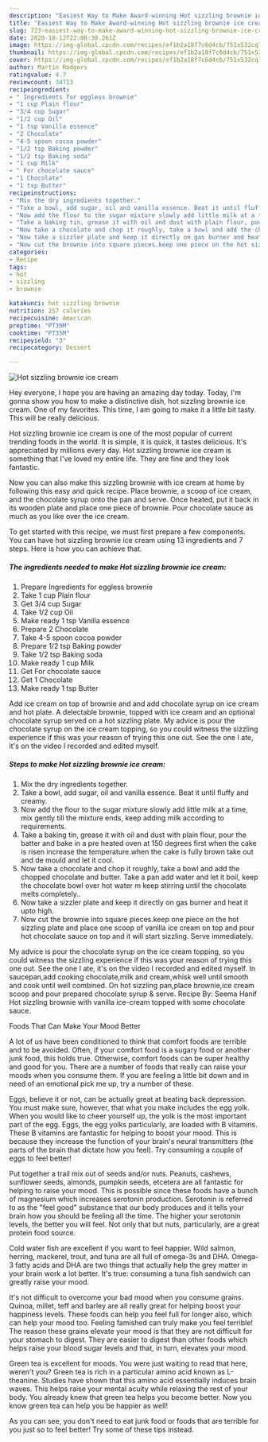 ```yaml
---
description: "Easiest Way to Make Award-winning Hot sizzling brownie ice cream"
title: "Easiest Way to Make Award-winning Hot sizzling brownie ice cream"
slug: 723-easiest-way-to-make-award-winning-hot-sizzling-brownie-ice-cream
date: 2020-10-12T22:08:30.261Z
image: https://img-global.cpcdn.com/recipes/ef1b2a18f7c6d4cb/751x532cq70/hot-sizzling-brownie-ice-cream-recipe-main-photo.jpg
thumbnail: https://img-global.cpcdn.com/recipes/ef1b2a18f7c6d4cb/751x532cq70/hot-sizzling-brownie-ice-cream-recipe-main-photo.jpg
cover: https://img-global.cpcdn.com/recipes/ef1b2a18f7c6d4cb/751x532cq70/hot-sizzling-brownie-ice-cream-recipe-main-photo.jpg
author: Martin Rodgers
ratingvalue: 4.7
reviewcount: 34713
recipeingredient:
- " Ingredients for eggless brownie"
- "1 cup Plain flour"
- "3/4 cup Sugar"
- "1/2 cup Oil"
- "1 tsp Vanilla essence"
- "2 Chocolate"
- "4-5 spoon cocoa powder"
- "1/2 tsp Baking powder"
- "1/2 tsp Baking soda"
- "1 cup Milk"
- " For chocolate sauce"
- "1 Chocolate"
- "1 tsp Butter"
recipeinstructions:
- "Mix the dry ingredients together."
- "Take a bowl, add sugar, oil and vanilla essence. Beat it until fluffy and creamy."
- "Now add the flour to the sugar mixture slowly add little milk at a time, mix gently till the mixture ends, keep adding milk according to requirements."
- "Take a baking tin, grease it with oil and dust with plain flour, pour the batter and bake in a pre heated oven at 150 degrees first when the cake is risen increase the temperature.when the cake is fully brown take out and de mould and let it cool."
- "Now take a chocolate and chop it roughly, take a bowl and add the chopped chocolate and butter. Take a pan add water and let it boil, keep the chocolate bowl over hot water m keep stirring until the chocolate melts completely.."
- "Now take a sizzler plate and keep it directly on gas burner and heat it upto high."
- "Now cut the brownie into square pieces.keep one piece on the hot sizzling plate and place one scoop of vanilla ice cream on top and pour hot chocolate sauce on top and it will start sizzling. Serve immediately."
categories:
- Recipe
tags:
- hot
- sizzling
- brownie

katakunci: hot sizzling brownie 
nutrition: 257 calories
recipecuisine: American
preptime: "PT39M"
cooktime: "PT35M"
recipeyield: "3"
recipecategory: Dessert

---
```



![Hot sizzling brownie ice cream](https://img-global.cpcdn.com/recipes/ef1b2a18f7c6d4cb/751x532cq70/hot-sizzling-brownie-ice-cream-recipe-main-photo.jpg)

Hey everyone, I hope you are having an amazing day today. Today, I'm gonna show you how to make a distinctive dish, hot sizzling brownie ice cream. One of my favorites. This time, I am going to make it a little bit tasty. This will be really delicious.

Hot sizzling brownie ice cream is one of the most popular of current trending foods in the world. It is simple, it is quick, it tastes delicious. It's appreciated by millions every day. Hot sizzling brownie ice cream is something that I've loved my entire life. They are fine and they look fantastic.

Now you can also make this sizzling brownie with ice cream at home by following this easy and quick recipe. Place brownie, a scoop of ice cream, and the chocolate syrup onto the pan and serve. Once heated, put it back in its wooden plate and place one piece of brownie. Pour chocolate sauce as much as you like over the ice cream.


To get started with this recipe, we must first prepare a few components. You can have hot sizzling brownie ice cream using 13 ingredients and 7 steps. Here is how you can achieve that.

<!--inarticleads1-->

##### The ingredients needed to make Hot sizzling brownie ice cream:

1. Prepare  Ingredients for eggless brownie
1. Take 1 cup Plain flour
1. Get 3/4 cup Sugar
1. Take 1/2 cup Oil
1. Make ready 1 tsp Vanilla essence
1. Prepare 2 Chocolate
1. Take 4-5 spoon cocoa powder
1. Prepare 1/2 tsp Baking powder
1. Take 1/2 tsp Baking soda
1. Make ready 1 cup Milk
1. Get  For chocolate sauce
1. Get 1 Chocolate
1. Make ready 1 tsp Butter


Add ice cream on top of brownie and and add chocolate syrup on ice cream and hot plate. A delectable brownie, topped with ice cream and an optional chocolate syrup served on a hot sizzling plate. My advice is pour the chocolate syrup on the ice cream topping, so you could witness the sizzling experience if this was your reason of trying this one out. See the one I ate, it&#39;s on the video I recorded and edited myself. 

<!--inarticleads2-->

##### Steps to make Hot sizzling brownie ice cream:

1. Mix the dry ingredients together.
1. Take a bowl, add sugar, oil and vanilla essence. Beat it until fluffy and creamy.
1. Now add the flour to the sugar mixture slowly add little milk at a time, mix gently till the mixture ends, keep adding milk according to requirements.
1. Take a baking tin, grease it with oil and dust with plain flour, pour the batter and bake in a pre heated oven at 150 degrees first when the cake is risen increase the temperature.when the cake is fully brown take out and de mould and let it cool.
1. Now take a chocolate and chop it roughly, take a bowl and add the chopped chocolate and butter. Take a pan add water and let it boil, keep the chocolate bowl over hot water m keep stirring until the chocolate melts completely..
1. Now take a sizzler plate and keep it directly on gas burner and heat it upto high.
1. Now cut the brownie into square pieces.keep one piece on the hot sizzling plate and place one scoop of vanilla ice cream on top and pour hot chocolate sauce on top and it will start sizzling. Serve immediately.


My advice is pour the chocolate syrup on the ice cream topping, so you could witness the sizzling experience if this was your reason of trying this one out. See the one I ate, it&#39;s on the video I recorded and edited myself. In saucepan,add cooking chocolate,milk and cream,whisk well until smooth and cook until well combined. On hot sizzling pan,place brownie,ice cream scoop and pour prepared chocolate syrup &amp; serve. Recipe By: Seema Hanif Hot sizzling brownie with vanilla ice-cream topped with some chocolate sauce. 

Foods That Can Make Your Mood Better


A lot of us have been conditioned to think that comfort foods are terrible and to be avoided. Often, if your comfort food is a sugary food or another junk food, this holds true. Otherwise, comfort foods can be super healthy and good for you. There are a number of foods that really can raise your moods when you consume them. If you are feeling a little bit down and in need of an emotional pick me up, try a number of these.

Eggs, believe it or not, can be actually great at beating back depression. You must make sure, however, that what you make includes the egg yolk. When you would like to cheer yourself up, the yolk is the most important part of the egg. Eggs, the egg yolks particularly, are loaded with B vitamins. These B vitamins are fantastic for helping to boost your mood. This is because they increase the function of your brain's neural transmitters (the parts of the brain that dictate how you feel). Try consuming a couple of eggs to feel better!

Put together a trail mix out of seeds and/or nuts. Peanuts, cashews, sunflower seeds, almonds, pumpkin seeds, etcetera are all fantastic for helping to raise your mood. This is possible since these foods have a bunch of magnesium which increases serotonin production. Serotonin is referred to as the "feel good" substance that our body produces and it tells your brain how you should be feeling all the time. The higher your serotonin levels, the better you will feel. Not only that but nuts, particularly, are a great protein food source.

Cold water fish are excellent if you want to feel happier. Wild salmon, herring, mackerel, trout, and tuna are all full of omega-3s and DHA. Omega-3 fatty acids and DHA are two things that actually help the grey matter in your brain work a lot better. It's true: consuming a tuna fish sandwich can greatly raise your mood. 

It's not difficult to overcome your bad mood when you consume grains. Quinoa, millet, teff and barley are all really great for helping boost your happiness levels. These foods can help you feel full for longer also, which can help your mood too. Feeling famished can truly make you feel terrible! The reason these grains elevate your mood is that they are not difficult for your stomach to digest. They are easier to digest than other foods which helps raise your blood sugar levels and that, in turn, elevates your mood.

Green tea is excellent for moods. You were just waiting to read that here, weren't you? Green tea is rich in a particular amino acid known as L-theanine. Studies have shown that this amino acid essentially induces brain waves. This helps raise your mental acuity while relaxing the rest of your body. You already knew that green tea helps you become better. Now you know green tea can help you be happier as well!

As you can see, you don't need to eat junk food or foods that are terrible for you just so to feel better! Try  some  of  these  tips  instead.

